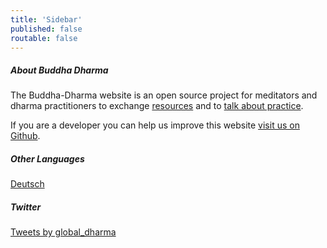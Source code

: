 ```yaml
---
title: 'Sidebar'
published: false
routable: false
---
```


##### About Buddha Dharma
The Buddha-Dharma website is an open source project for meditators and dharma practitioners to exchange [resources](/resources) and to [talk about practice](/community).

If you are a developer you can help us improve this website
[visit us on Github](https://github.com/buddha-dharma).
##### Other Languages
<a href="/de">Deutsch</a>

##### Twitter
<a class="twitter-timeline"  data-dnt="true" data-width="500" data-height="600" href="https://twitter.com/global_dharma?ref_src=twsrc%5Etfw">Tweets by global_dharma</a> <script async src="//platform.twitter.com/widgets.js" charset="utf-8"></script>
